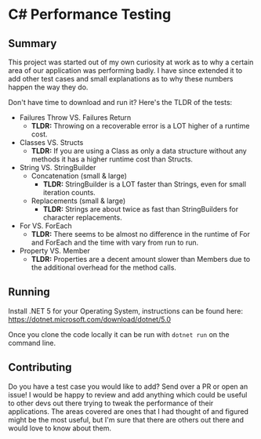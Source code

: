 # C# Performance Testing
## Summary
This project was started out of my own curiosity at work as to why a certain area of our application was performing badly. I have since extended it to add other test cases and small explanations as to why these numbers happen the way they do.

Don't have time to download and run it? Here's the TLDR of the tests:
- Failures Throw VS. Failures Return
  - **TLDR:** Throwing on a recoverable error is a LOT higher of a runtime cost.
- Classes VS. Structs
  - **TLDR:** If you are using a Class as only a data structure without any methods it has a higher runtime cost than Structs.
- String VS. StringBuilder
  - Concatenation (small & large)
    - **TLDR:** StringBuilder is a LOT faster than Strings, even for small iteration counts.
  - Replacements  (small & large)
    - **TLDR:** Strings are about twice as fast than StringBuilders for character replacements.
- For VS. ForEach
  - **TLDR:** There seems to be almost no difference in the runtime of For and ForEach and the time with vary from run to run.
- Property VS. Member
  - **TLDR:** Properties are a decent amount slower than Members due to the additional overhead for the method calls.

## Running
Install .NET 5 for your Operating System, instructions can be found here: https://dotnet.microsoft.com/download/dotnet/5.0

Once you clone the code locally it can be run with `dotnet run` on the command line.

## Contributing
Do you have a test case you would like to add? Send over a PR or open an issue! I would be happy to review and add anything which could be useful to other devs out there trying to tweak the performance of their applications. The areas covered are ones that I had thought of and figured might be the most useful, but I'm sure that there are others out there and would love to know about them.